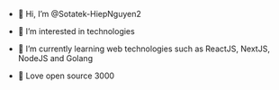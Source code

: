 - 👋 Hi, I’m @Sotatek-HiepNguyen2
- 👀 I’m interested in technologies
- 🌱 I’m currently learning web technologies such as ReactJS, NextJS, NodeJS and Golang

- 💌 Love open source 3000 
